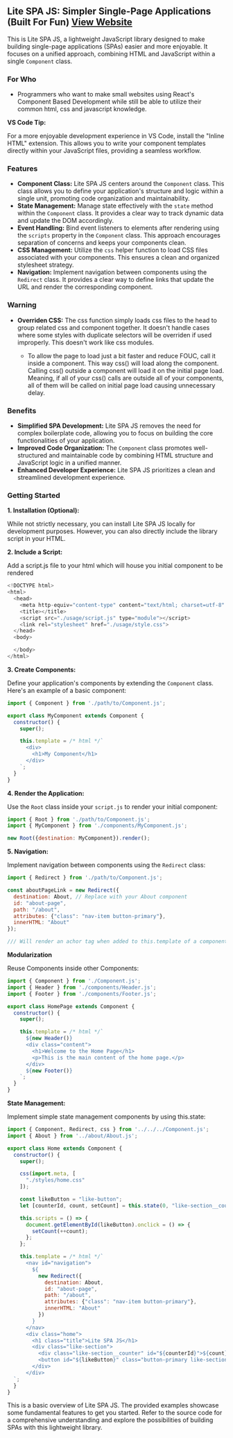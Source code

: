 ## Lite SPA JS: Simpler Single-Page Applications (Built For Fun) [View Website](https://lite-spa-js.vercel.app/)

This is Lite SPA JS, a lightweight JavaScript library designed to make building single-page applications (SPAs) easier and more enjoyable. It focuses on a unified approach, combining HTML and JavaScript within a single `Component` class.

### For Who
- Programmers who want to make small websites using React's Component Based Development while still be able to utilize their common html, css and javascript knowledge. 

**VS Code Tip:**

For a more enjoyable development experience in VS Code, install the "Inline HTML" extension. This allows you to write your component templates directly within your JavaScript files, providing a seamless workflow.

### Features

* **Component Class:** Lite SPA JS centers around the `Component` class. This class allows you to define your application's structure and logic within a single unit, promoting code organization and maintainability.
* **State Management:** Manage state effectively with the `state` method within the `Component` class. It provides a clear way to track dynamic data and update the DOM accordingly.
* **Event Handling:** Bind event listeners to elements after rendering using the `scripts` property in the `Component` class. This approach encourages separation of concerns and keeps your components clean.
* **CSS Management:** Utilize the `css` helper function to load CSS files associated with your components. This ensures a clean and organized stylesheet strategy.
* **Navigation:** Implement navigation between components using the `Redirect` class. It provides a clear way to define links that update the URL and render the corresponding component.

### Warning

* **Overriden CSS:** The css function simply loads css files to the head to group related css and component together. It doesn't handle cases where some styles with duplicate selectors will be overriden if used improperly. This doesn't work like css modules.

  - To allow the page to load just a bit faster and reduce FOUC, call it inside a component. This way css() will load along the component. Calling css() outside a component will load it on the initial page load. Meaning, if all of your css() calls are outside all of your components, all of them will be called on initial page load causing unnecessary delay.
    
### Benefits

* **Simplified SPA Development:** Lite SPA JS removes the need for complex boilerplate code, allowing you to focus on building the core functionalities of your application.
* **Improved Code Organization:** The `Component` class promotes well-structured and maintainable code by combining HTML structure and JavaScript logic in a unified manner.
* **Enhanced Developer Experience:** Lite SPA JS prioritizes a clean and streamlined development experience.

### Getting Started

**1. Installation (Optional):**

While not strictly necessary, you can install Lite SPA JS locally for development purposes. However, you can also directly include the library script in your HTML.

**2. Include a Script:**

Add a script.js file to your html which will house you initial component to be rendered

```javascript
<!DOCTYPE html>
<html>
  <head>
    <meta http-equiv="content-type" content="text/html; charset=utf-8" />
    <title></title>
    <script src="./usage/script.js" type="module"></script>
    <link rel="stylesheet" href="./usage/style.css">
  </head>
  <body>

  </body>
</html>
```

**3. Create Components:**

Define your application's components by extending the `Component` class. Here's an example of a basic component:

```javascript
import { Component } from './path/to/Component.js';

export class MyComponent extends Component {
  constructor() {
    super();

    this.template = /* html */`
      <div>
        <h1>My Component</h1>
      </div>
    `;
  }
}
```

**4. Render the Application:**

Use the `Root` class inside your `script.js` to render your initial component:

```javascript
import { Root } from './path/to/Component.js';
import { MyComponent } from './components/MyComponent.js';

new Root({destination: MyComponent}).render();
```

**5. Navigation:**

Implement navigation between components using the `Redirect` class:

```javascript
import { Redirect } from './path/to/Component.js';

const aboutPageLink = new Redirect({
  destination: About, // Replace with your About component
  id: "about-page",
  path: "/about",
  attributes: {"class": "nav-item button-primary"},
  innerHTML: "About"
});

/// Will render an achor tag when added to this.template of a component.
```

**Modularization**

Reuse Components inside other Components:

```javascript
import { Component } from './Component.js';
import { Header } from './components/Header.js';
import { Footer } from './components/Footer.js';

export class HomePage extends Component {
  constructor() {
    super();

    this.template = /* html */`
      ${new Header()}
      <div class="content">
        <h1>Welcome to the Home Page</h1>
        <p>This is the main content of the home page.</p>
      </div>
      ${new Footer()}
    `;
  }
}
```

**State Management:**

Implement simple state management components by using this.state:

```javascript
import { Component, Redirect, css } from '../../../Component.js';
import { About } from '../about/About.js';

export class Home extends Component {
  constructor() {
    super();

    css(import.meta, [
      "./styles/home.css"
    ]);

    const likeButton = "like-button";
    let [counterId, count, setCount] = this.state(0, "like-section__counter");

    this.scripts = () => {
      document.getElementById(likeButton).onclick = () => {
        setCount(++count);
      };
    };

    this.template = /* html */`
      <nav id="navigation">
        ${
          new Redirect({
            destination: About,
            id: "about-page",
            path: "/about",
            attributes: {"class": "nav-item button-primary"},
            innerHTML: "About"
          })
        }
      </nav>
      <div class="home">
        <h1 class="title">Lite SPA JS</h1>
        <div class="like-section">
          <div class="like-section__counter" id="${counterId}">${count}</div>
          <button id="${likeButton}" class="button-primary like-section__button">Like</button>
        </div>
      </div>
  `;
  }
}
```

This is a basic overview of Lite SPA JS. The provided examples showcase some fundamental features to get you started. Refer to the source code for a comprehensive understanding and explore the possibilities of building SPAs with this lightweight library.
